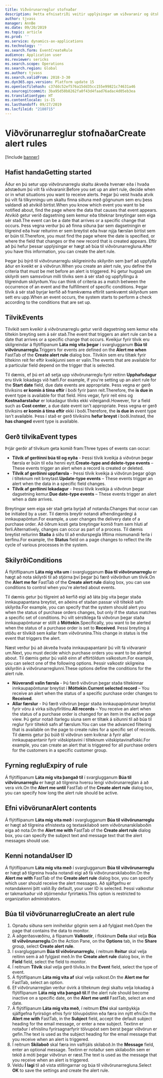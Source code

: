 ```yaml
---
title: Viðvörunarreglur stofnaðar
description: Þetta efnisatriði veitir upplýsingar um viðvaranir og útskýrir hvernig á að búa til viðvörunarreglu svo þú fáir tilkynningu um tilvik eins og dagsetningu sem kemur eða tilgreinda breytingu sem á sér stað.
author: tjvass
manager: AnnBe
ms.date: 09/20/2019
ms.topic: article
ms.prod: ''
ms.service: dynamics-ax-applications
ms.technology: ''
ms.search.form: EventCreateRule
audience: Application user
ms.reviewer: sericks
ms.search.scope: Operations
ms.search.region: Global
ms.author: tjvass
ms.search.validFrom: 2018-3-30
ms.dyn365.ops.version: Platform update 15
ms.openlocfilehash: c37ddc52ef576a15dd35cc155e99821c74631a46
ms.sourcegitcommit: 3ba95d50b8262fa0f43d4faad76adac4d05eb3ea
ms.translationtype: HT
ms.contentlocale: is-IS
ms.lasthandoff: 09/27/2019
ms.locfileid: "2180715"
---
```

# <a name="create-alert-rules"></a><span data-ttu-id="778b2-103">Viðvörunarreglur stofnaðar</span><span class="sxs-lookup"><span data-stu-id="778b2-103">Create alert rules</span></span>

[!include [banner](../includes/banner.md)]

## <a name="getting-started"></a><span data-ttu-id="778b2-104">Hafist handa</span><span class="sxs-lookup"><span data-stu-id="778b2-104">Getting started</span></span>

<span data-ttu-id="778b2-105">Áður en þú setur upp viðvörunarreglu skaltu ákveða hvenær eða í hvaða aðstæðum þú vilt fá viðvaranir.</span><span class="sxs-lookup"><span data-stu-id="778b2-105">Before you set up an alert rule, decide when or in what situations you want to receive alerts.</span></span> <span data-ttu-id="778b2-106">Þegar þú veist hvaða atvik þú vilt fá tilkynningu um skaltu finna síðuna með gögnunum sem eru þess valdandi að atvikið birtist.</span><span class="sxs-lookup"><span data-stu-id="778b2-106">When you know which event you want to be notified about, find the page where the data that causes that event appears.</span></span> <span data-ttu-id="778b2-107">Atvikið getur verið dagsetning sem kemur eða tilteknar breytingar sem eiga sér stað.</span><span class="sxs-lookup"><span data-stu-id="778b2-107">The event can be a date that arrives or a specific change that occurs.</span></span> <span data-ttu-id="778b2-108">Þess vegna verður þú að finna síðuna þar sem dagsetningin er tilgreind eða hvar reiturinn er sem breytist eða hvar nýja færslan birtist sem er búin til.</span><span class="sxs-lookup"><span data-stu-id="778b2-108">Therefore, you must find the page where the date is specified, or where the field that changes or the new record that is created appears.</span></span> <span data-ttu-id="778b2-109">Eftir að þú hefur þessar upplýsingar er hægt að búa til viðvörunarregluna.</span><span class="sxs-lookup"><span data-stu-id="778b2-109">After you have this information, you can create the alert rule.</span></span>

<span data-ttu-id="778b2-110">Þegar þú býrð til viðvörunarreglu skilgreinirðu skilyrðin sem þarf að uppfylla áður en kveikt er á viðvörun.</span><span class="sxs-lookup"><span data-stu-id="778b2-110">When you create an alert rule, you define the criteria that must be met before an alert is triggered.</span></span> <span data-ttu-id="778b2-111">Þú getur hugsað um skilyrði sem samsvörun milli tilviks sem á sér stað og uppfyllingu á tilgreindum skilyrðum.</span><span class="sxs-lookup"><span data-stu-id="778b2-111">You can think of criteria as a match between the occurrence of an event and the fulfillment of specific conditions.</span></span> <span data-ttu-id="778b2-112">Þegar tilvik á sér stað byrjar kerfið að framkvæma eftirlit samkvæmt skilyrðum sem sett eru upp.</span><span class="sxs-lookup"><span data-stu-id="778b2-112">When an event occurs, the system starts to perform a check according to the conditions that are set up.</span></span>

## <a name="events"></a><span data-ttu-id="778b2-113">Tilvik</span><span class="sxs-lookup"><span data-stu-id="778b2-113">Events</span></span>

<span data-ttu-id="778b2-114">Tilvikið sem kveikir á viðvörunarreglu getur verið dagsetning sem kemur eða tiltekin breyting sem á sér stað.</span><span class="sxs-lookup"><span data-stu-id="778b2-114">The event that triggers an alert rule can be a date that arrives or a specific change that occurs.</span></span> <span data-ttu-id="778b2-115">Kveikjur fyrir tilvik eru skilgreindar á flýtiflipanum **Láta mig vita þegar** í svarglugganum **Búa til viðvörunarreglu**.</span><span class="sxs-lookup"><span data-stu-id="778b2-115">Triggers for events are defined on the **Alert me when** FastTab of the **Create alert rule** dialog box.</span></span> <span data-ttu-id="778b2-116">Tilvikin sem eru tiltæk fyrir tiltekinn reit fer eftir kveikjunni sem er valin.</span><span class="sxs-lookup"><span data-stu-id="778b2-116">The events that are available for a particular field depend on the trigger that is selected.</span></span>

<span data-ttu-id="778b2-117">Til dæmis, ef þú ert að setja upp viðvörunarreglu fyrir reitinn **Upphafsdagur** eru tilvik lokadags við hæfi.</span><span class="sxs-lookup"><span data-stu-id="778b2-117">For example, if you're setting up an alert rule for the **Start date** field, due date events are appropriate.</span></span> <span data-ttu-id="778b2-118">Þess vegna er gerð tilviksins **er komin á tíma eftir** í boði fyrir þann reit.</span><span class="sxs-lookup"><span data-stu-id="778b2-118">Therefore, the **is due in** event type is available for that field.</span></span> <span data-ttu-id="778b2-119">Hins vegar, fyrir reit eins og **Kostnaðarstaður** er lokadagur tilviks ekki viðeigandi.</span><span class="sxs-lookup"><span data-stu-id="778b2-119">However, for a field such as **Cost center**, a due date event isn't appropriate.</span></span> <span data-ttu-id="778b2-120">Þess vegna er gerð tilviksins **er komin á tíma eftir** ekki í boði.</span><span class="sxs-lookup"><span data-stu-id="778b2-120">Therefore, the **is due in** event type isn't available.</span></span> <span data-ttu-id="778b2-121">Þess í stað er gerð tilviksins **hefur breyst** í boði.</span><span class="sxs-lookup"><span data-stu-id="778b2-121">Instead, the **has changed** event type is available.</span></span>

## <a name="event-types"></a><span data-ttu-id="778b2-122">Gerð tilvika</span><span class="sxs-lookup"><span data-stu-id="778b2-122">Event types</span></span>

<span data-ttu-id="778b2-123">Þrjár gerðir af tilvikum geta komið fram:</span><span class="sxs-lookup"><span data-stu-id="778b2-123">Three types of events can occur:</span></span>

- <span data-ttu-id="778b2-124">**Tilvik af gerðinni búa til og eyða** - Þessi tilvik kveikja á viðvörun þegar færsla er búin til eða henni eytt.</span><span class="sxs-lookup"><span data-stu-id="778b2-124">**Create-type and delete-type events** – These events trigger an alert when a record is created or deleted.</span></span>
- <span data-ttu-id="778b2-125">**Tilvik af gerðinni uppfærsla** - Þessi tilvik kveikja á viðvörun þegar gögn í tilteknum reit breytast.</span><span class="sxs-lookup"><span data-stu-id="778b2-125">**Update-type events** – These events trigger an alert when the data in a specific field changes.</span></span>
- <span data-ttu-id="778b2-126">**Tilvik af gerðinni lokadagur** - Þessi tilvik kveikja á viðvörun þegar dagsetning kemur.</span><span class="sxs-lookup"><span data-stu-id="778b2-126">**Due date-type events** – These events trigger an alert when a date arrives.</span></span>
    
<span data-ttu-id="778b2-127">Breytingar sem eiga sér stað geta byrjað af notanda.</span><span class="sxs-lookup"><span data-stu-id="778b2-127">Changes that occur can be initiated by a user.</span></span> <span data-ttu-id="778b2-128">Til dæmis breytir notandi afhendingardegi á innkaupapöntun.</span><span class="sxs-lookup"><span data-stu-id="778b2-128">For example, a user changes the delivery date of a purchase order.</span></span> <span data-ttu-id="778b2-129">Að öðrum kosti geta breytingar komið fram sem hluti af ferli.</span><span class="sxs-lookup"><span data-stu-id="778b2-129">Alternatively, changes can occur as part of a process.</span></span> <span data-ttu-id="778b2-130">Til dæmis breytist reiturinn **Staða** á síðu til að endurspegla líftíma mismunandi ferla í kerfinu.</span><span class="sxs-lookup"><span data-stu-id="778b2-130">For example, the **Status** field on a page changes to reflect the life cycle of various processes in the system.</span></span>

## <a name="conditions"></a><span data-ttu-id="778b2-131">Skilyrði</span><span class="sxs-lookup"><span data-stu-id="778b2-131">Conditions</span></span>

<span data-ttu-id="778b2-132">Á flýtiflipanum **Láta mig vita um** í svarglugganum **Búa til viðvörunarreglu** er hægt að nota skilyrði til að stjórna því þegar þú færð viðvörðun um tilvik.</span><span class="sxs-lookup"><span data-stu-id="778b2-132">On the **Alert me for** FastTab of the **Create alert rule** dialog box, you can use conditions to control when you're alerted about events.</span></span>

<span data-ttu-id="778b2-133">Til dæmis getur þú tilgreint að kerfið eigi að láta þig vita þegar staða innkaupapantana breytist, en aðeins ef staðan passar við tiltekið safn skilyrða.</span><span class="sxs-lookup"><span data-stu-id="778b2-133">For example, you can specify that the system should alert you when the status of purchase orders changes, but only if the status matches a specific set of conditions.</span></span> <span data-ttu-id="778b2-134">Þú vilt sérstklega fá viðvörun þegar staða innkaupapöntunar er stillt á **Móttekin**.</span><span class="sxs-lookup"><span data-stu-id="778b2-134">Specifically, you want to be alerted when the status of a purchase order is set to **Received**.</span></span> <span data-ttu-id="778b2-135">Þessi breyting á stöðu er tilvikið sem kallar fram viðvörunina.</span><span class="sxs-lookup"><span data-stu-id="778b2-135">This change in status is the event that triggers the alert.</span></span>

<span data-ttu-id="778b2-136">Næst verður þú að ákveða hvaða innkaupapantanir þú vilt fá viðvaranir um.</span><span class="sxs-lookup"><span data-stu-id="778b2-136">Next, you must decide which purchase orders you want to be alerted about.</span></span> <span data-ttu-id="778b2-137">Til dæmis getur þú valið einn af eftirtöldum valkostum.</span><span class="sxs-lookup"><span data-stu-id="778b2-137">For example, you can select one of the following options.</span></span> <span data-ttu-id="778b2-138">Þessir valkostir skilgreina skilyrðin á viðvörunarreglunni.</span><span class="sxs-lookup"><span data-stu-id="778b2-138">These options define the conditions for the alert rule.</span></span>

- <span data-ttu-id="778b2-139">**Núverandi valin færsla** - Þú færð viðvörun þegar staða tiltekinnar innkaupapöntunar breytist í **Móttekin**.</span><span class="sxs-lookup"><span data-stu-id="778b2-139">**Current selected record** – You receive an alert when the status of a specific purchase order changes to **Received**.</span></span>
- <span data-ttu-id="778b2-140">**Allar færslur** - Þú færð viðvörun þegar staða innkaupapöntunar breytist fyrir vöru á virka síðuyfirlitinu.</span><span class="sxs-lookup"><span data-stu-id="778b2-140">**All records** – You receive an alert when the status of a purchase order is changed for an item in the active page view.</span></span> <span data-ttu-id="778b2-141">Þú getur notað ítarlegu síuna sem er tiltæk á síðunni til að búa til reglur fyrir tiltekið safn af færslum.</span><span class="sxs-lookup"><span data-stu-id="778b2-141">You can use the advanced filtering that is available on the page to create rules for a specific set of records.</span></span> <span data-ttu-id="778b2-142">Til dæmis getur þú búið til viðvörun sem kviknar á fyrir allar innkaupapantanir fyrir viðskiptavini í tilteknum viðskiptavinaflokki.</span><span class="sxs-lookup"><span data-stu-id="778b2-142">For example, you can create an alert that is triggered for all purchase orders for the customers in a specific customer group.</span></span>
    
## <a name="expiry-of-rule"></a><span data-ttu-id="778b2-143">Fyrning reglu</span><span class="sxs-lookup"><span data-stu-id="778b2-143">Expiry of rule</span></span>

<span data-ttu-id="778b2-144">Á flýtiflipanum **Láta mig vita þangað til** í svarglugganum **Búa til viðvörunarreglu** er hægt að tilgreina hversu lengi viðvörunarreglan á að vera virk.</span><span class="sxs-lookup"><span data-stu-id="778b2-144">On the **Alert me until** FastTab of the **Create alert rule** dialog box, you can specify how long the alert rule should be active.</span></span>

## <a name="alert-contents"></a><span data-ttu-id="778b2-145">Efni viðvörunar</span><span class="sxs-lookup"><span data-stu-id="778b2-145">Alert contents</span></span>

<span data-ttu-id="778b2-146">Á flýtiflipanum **Láta mig vita með** í svarglugganum **Búa til viðvörunarreglu** er hægt að tilgreina efnistexta og textaskilaboð sem viðvörunarskilaboðin eiga að nota.</span><span class="sxs-lookup"><span data-stu-id="778b2-146">On the **Alert me with** FastTab of the **Create alert rule** dialog box, you can specify the subject text and message text that the alert messages should use.</span></span>

## <a name="user-id"></a><span data-ttu-id="778b2-147">Kenni notanda</span><span class="sxs-lookup"><span data-stu-id="778b2-147">User ID</span></span>

<span data-ttu-id="778b2-148">Á flýtiflipanum **Láta mig vita með** í svarglugganum **Búa til viðvörunarreglu** er hægt að tilgreina hvaða notandi eigi að fá viðvörunarskilaboðin.</span><span class="sxs-lookup"><span data-stu-id="778b2-148">On the **Alert me with** FastTab of the **Create alert rule** dialog box, you can specify which user should receive the alert messages.</span></span> <span data-ttu-id="778b2-149">Að sjálfgefnu er notandakenni þitt valið.</span><span class="sxs-lookup"><span data-stu-id="778b2-149">By default, your user ID is selected.</span></span> <span data-ttu-id="778b2-150">Þessi valkostur er takmarkaður við stjórnendur fyrirtækis.</span><span class="sxs-lookup"><span data-stu-id="778b2-150">This option is restricted to organization administrators.</span></span>

## <a name="create-an-alert-rule"></a><span data-ttu-id="778b2-151">Búa til viðvörunarreglu</span><span class="sxs-lookup"><span data-stu-id="778b2-151">Create an alert rule</span></span>

1. <span data-ttu-id="778b2-152">Opnaðu síðuna sem inniheldur gögnin sem á að fylgjast með.</span><span class="sxs-lookup"><span data-stu-id="778b2-152">Open the page that contains the data to monitor.</span></span>
2. <span data-ttu-id="778b2-153">Á aðgerðasvæðinu, á flipanum **Valkostir**, í flokknum **Deila** skal velja **Búa til viðvörunarreglu**.</span><span class="sxs-lookup"><span data-stu-id="778b2-153">On the Action Pane, on the **Options** tab, in the **Share** group, select **Create alert rule**.</span></span>
3. <span data-ttu-id="778b2-154">Í svarglugganum **Búa til viðvörunarreglu**, í reitnum **Reitur** skal velja reitinn sem á að fylgjast með.</span><span class="sxs-lookup"><span data-stu-id="778b2-154">In the **Create alert rule** dialog box, in the **Field** field, select the field to monitor.</span></span>
4. <span data-ttu-id="778b2-155">Í reitnum **Tilvik** skal velja gerð tilviks.</span><span class="sxs-lookup"><span data-stu-id="778b2-155">In the **Event** field, select the type of event.</span></span>
5. <span data-ttu-id="778b2-156">Á flýtiflipanum **Láta mig vita af** skal velja valkost.</span><span class="sxs-lookup"><span data-stu-id="778b2-156">On the **Alert me for** FastTab, select an option.</span></span>
6. <span data-ttu-id="778b2-157">Ef viðvörunarreglan verður óvirk á tilteknum degi skaltu velja lokadag á flýtiflipanum **Láta mig vita þangað til**.</span><span class="sxs-lookup"><span data-stu-id="778b2-157">If the alert rule should become inactive on a specific date, on the **Alert me until** FastTab, select an end date.</span></span>
7. <span data-ttu-id="778b2-158">Á flýtiflipanum **Láta mig vita með**, í reitnum **Efni** skal samþykkja sjálfgefna fyrirsögn efnis fyrir tölvupóstinn eða færa inn nýtt efni.</span><span class="sxs-lookup"><span data-stu-id="778b2-158">On the **Alert me with** FastTab, in the **Subject** field, accept the default subject heading for the email message, or enter a new subject.</span></span> <span data-ttu-id="778b2-159">Textinn er notaður í efnislínu fyrirsagnarfyrir tölvupóst sem berst þegar viðvörun er gefin.</span><span class="sxs-lookup"><span data-stu-id="778b2-159">The text is used as the subject heading for the email message that you receive when an alert is triggered.</span></span>
8. <span data-ttu-id="778b2-160">Í reitnum **Skilaboð** skal færa inn valfrjáls skilaboð.</span><span class="sxs-lookup"><span data-stu-id="778b2-160">In the **Message** field, enter an optional message.</span></span> <span data-ttu-id="778b2-161">Textinn er notaður sem skilaboðin sem er tekið á móti þegar viðvörun er ræst.</span><span class="sxs-lookup"><span data-stu-id="778b2-161">The text is used as the message that you receive when an alert is triggered.</span></span>
9. <span data-ttu-id="778b2-162">Veldu **Í lagi** til að vista stillingarnar og búa til viðvörunarregluna.</span><span class="sxs-lookup"><span data-stu-id="778b2-162">Select **OK** to save the settings and create the alert rule.</span></span>

